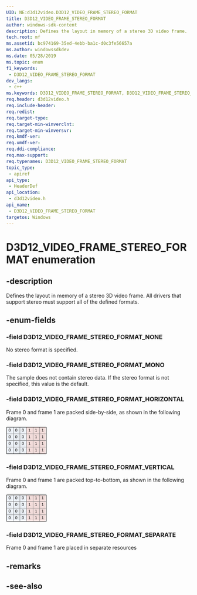 ```yaml
---
UID: NE:d3d12video.D3D12_VIDEO_FRAME_STEREO_FORMAT
title: D3D12_VIDEO_FRAME_STEREO_FORMAT
author: windows-sdk-content
description: Defines the layout in memory of a stereo 3D video frame. 
tech.root: mf
ms.assetid: bc974169-35ed-4ebb-ba1c-d0c3fe56657a
ms.author: windowssdkdev
ms.date: 05/28/2019 
ms.topic: enum
f1_keywords:
 - D3D12_VIDEO_FRAME_STEREO_FORMAT
dev_langs:
 - c++
ms.keywords: D3D12_VIDEO_FRAME_STEREO_FORMAT, D3D12_VIDEO_FRAME_STEREO_FORMAT, 
req.header: d3d12video.h
req.include-header:
req.redist:
req.target-type:
req.target-min-winverclnt:
req.target-min-winversvr:
req.kmdf-ver:
req.umdf-ver:
req.ddi-compliance:
req.max-support:
req.typenames: D3D12_VIDEO_FRAME_STEREO_FORMAT
topic_type: 
 - apiref
api_type: 
 - HeaderDef
api_location: 
 - d3d12video.h
api_name: 
 - D3D12_VIDEO_FRAME_STEREO_FORMAT
targetos: Windows
---
```


# D3D12_VIDEO_FRAME_STEREO_FORMAT enumeration

## -description

Defines the layout in memory of a stereo 3D video frame. All drivers that support stereo must support all of the defined formats.


## -enum-fields

### -field D3D12_VIDEO_FRAME_STEREO_FORMAT_NONE 

No stereo format is specified.

### -field D3D12_VIDEO_FRAME_STEREO_FORMAT_MONO 

The sample does not contain stereo data. If the stereo format is not specified, this value is the default.

### -field D3D12_VIDEO_FRAME_STEREO_FORMAT_HORIZONTAL 

Frame 0 and frame 1 are packed side-by-side, as shown in the following diagram.

![Horizontal stereo format showing the frame 0 pixels on the left of a grid of pixels and the frame 1 pixels on the right](./images/stereo_format_horizontal.png)

### -field D3D12_VIDEO_FRAME_STEREO_FORMAT_VERTICAL 

Frame 0 and frame 1 are packed top-to-bottom, as shown in the following diagram.

![Vertical stereo format showing the frame 0 pixels on the top of a grid of pixels and the frame 1 pixels on the bottom](./images/stereo_format_horizontal.png)

### -field D3D12_VIDEO_FRAME_STEREO_FORMAT_SEPARATE 

Frame 0 and frame 1 are placed in separate resources

## -remarks

## -see-also
